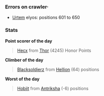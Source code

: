 ### Errors on crawler·
- [Urtem](/#/ranking/Urtem) elyos: positions 601 to 650


### Stats

**Point scorer of the day**
>[Hecx](/#/character/Thor/1289690) from [Thor](/#/ranking/Thor)  (4245) Honor Points


**Climber of the day**
>[Blacksoldierz](/#/character/Hellion/216436) from [Hellion](/#/ranking/Hellion)  (64) positions


**Worst of the day**
>[Hobiit](/#/character/Antriksha/521579) from [Antriksha](/#/ranking/Antriksha)  (-6) positions


